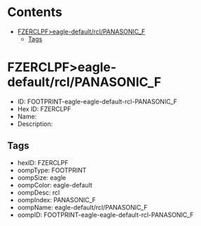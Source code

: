 



Contents
========

* [FZERCLPF>eagle-default/rcl/PANASONIC_F](#fzerclpfeagle-defaultrclpanasonic_f)
	* [Tags](#tags)

# FZERCLPF>eagle-default/rcl/PANASONIC_F

- ID: FOOTPRINT-eagle-eagle-default-rcl-PANASONIC_F
- Hex ID: FZERCLPF
- Name: 
- Description: 

## Tags

- hexID: FZERCLPF
- oompType: FOOTPRINT
- oompSize: eagle
- oompColor: eagle-default
- oompDesc: rcl
- oompIndex: PANASONIC_F
- oompName: eagle-default/rcl/PANASONIC_F
- oompID: FOOTPRINT-eagle-eagle-default-rcl-PANASONIC_F
